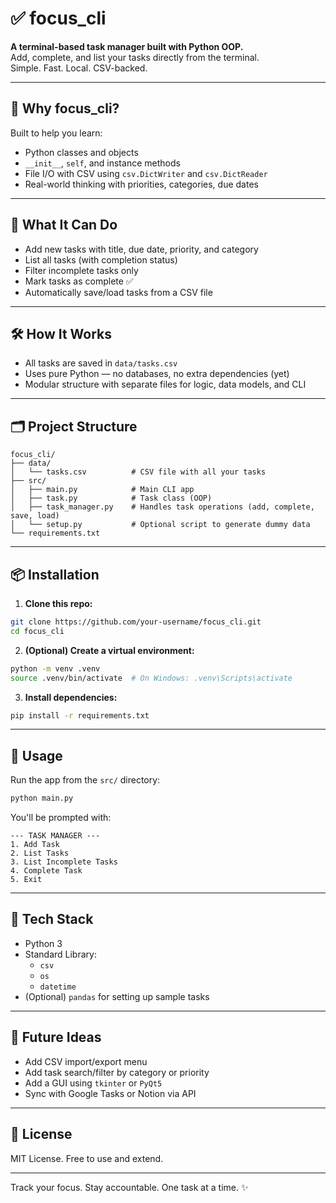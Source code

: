 # ✅ focus_cli

**A terminal-based task manager built with Python OOP.**  
Add, complete, and list your tasks directly from the terminal.  
Simple. Fast. Local. CSV-backed.

---

## 🚀 Why focus_cli?

Built to help you learn:

- Python classes and objects
- `__init__`, `self`, and instance methods
- File I/O with CSV using `csv.DictWriter` and `csv.DictReader`
- Real-world thinking with priorities, categories, due dates

---

## 🧠 What It Can Do

- Add new tasks with title, due date, priority, and category
- List all tasks (with completion status)
- Filter incomplete tasks only
- Mark tasks as complete ✅
- Automatically save/load tasks from a CSV file

---

## 🛠️ How It Works

- All tasks are saved in `data/tasks.csv`
- Uses pure Python — no databases, no extra dependencies (yet)
- Modular structure with separate files for logic, data models, and CLI

---

## 🗂️ Project Structure

```
focus_cli/
├── data/
│   └── tasks.csv          # CSV file with all your tasks
├── src/
│   ├── main.py            # Main CLI app
│   ├── task.py            # Task class (OOP)
│   ├── task_manager.py    # Handles task operations (add, complete, save, load)
│   └── setup.py           # Optional script to generate dummy data
└── requirements.txt
```

---

## 📦 Installation

1. **Clone this repo:**

```bash
git clone https://github.com/your-username/focus_cli.git
cd focus_cli
```

2. **(Optional) Create a virtual environment:**

```bash
python -m venv .venv
source .venv/bin/activate  # On Windows: .venv\Scripts\activate
```

3. **Install dependencies:**

```bash
pip install -r requirements.txt
```

---

## 🧪 Usage

Run the app from the `src/` directory:

```bash
python main.py
```

You'll be prompted with:

```
--- TASK MANAGER ---
1. Add Task
2. List Tasks
3. List Incomplete Tasks
4. Complete Task
5. Exit
```

---

## 🧰 Tech Stack

- Python 3
- Standard Library:
  - `csv`
  - `os`
  - `datetime`
- (Optional) `pandas` for setting up sample tasks

---

## 📌 Future Ideas

- Add CSV import/export menu
- Add task search/filter by category or priority
- Add a GUI using `tkinter` or `PyQt5`
- Sync with Google Tasks or Notion via API

---

## 📄 License

MIT License. Free to use and extend.

---

Track your focus. Stay accountable. One task at a time. ✨